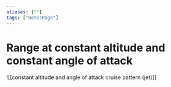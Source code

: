 ```yaml
---
aliases: [""]
tags: ["NotesPage"]
---
```


# Range at constant altitude and constant angle of attack

![[constant altitude and angle of attack cruise pattern (jet)]]